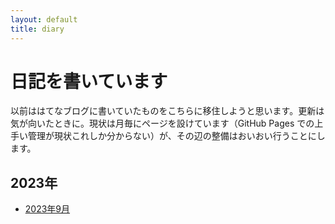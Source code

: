 ```yaml
---
layout: default
title: diary
---
```

# 日記を書いています
以前ははてなブログに書いていたものをこちらに移住しようと思います。更新は気が向いたときに。現状は月毎にページを設けています（GitHub Pages での上手い管理が現状これしか分からない）が、その辺の整備はおいおい行うことにします。
## 2023年
* [2023年9月](2023-09.md/)
